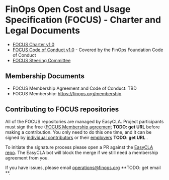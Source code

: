 # FinOps Open Cost and Usage Specification (FOCUS) - Charter and Legal Documents

* [FOCUS Charter v1.0](Foundation-Participation_Agreement-Preview.pdf)
* [FOCUS Code of Conduct v1.0](https://github.com/finopsfoundation/foundation/blob/main/code_of_conduct.md) - Covered by the FinOps Foundation Code of Conduct
* [FOCUS Steering Committee](TBD)

## Membership Documents

* FOCUS Membership Agreement and Code of Conduct: TBD
* FOCUS Membership: https://finops.org/membership

## Contributing to FOCUS repositories

All of the FOCUS repositories are managed by EasyCLA. Project participants must sign the free ([FOCUS Membership agreement](https://preview-spec-membership.finops.org) **TODO: get URL** before making a contribution. You only need to do this one time, and it can be signed by [individual contributors](http://individual-spec-membership.finops.org/) or their [employers](http://corporate-spec-membership.finops.org/) **TODO: get URL** .

To initiate the signature process please open a PR against the [EasyCLA repo](https://github.com/FinOps-Open-Cost-and-Usage-Spec/EasyCLA). The EasyCLA bot will block the merge if we still need a membership agreement from you.

If you have issues, please email [operations@finops.org](mailto:operations@finops.org) **TODO: get email **.
